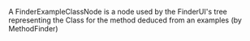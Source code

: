 A FinderExampleClassNode is a node used by the FinderUI's tree representing the Class for the method deducedfrom an examples (by MethodFinder)